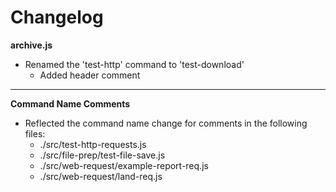 # Changelog

**archive.js**
* Renamed the 'test-http' command to 'test-download'
	* Added header comment

---

**Command Name Comments**
* Reflected the command name change for comments in the following files:
	* ./src/test-http-requests.js
	* ./src/file-prep/test-file-save.js
	* ./src/web-request/example-report-req.js
	* ./src/web-request/land-req.js
